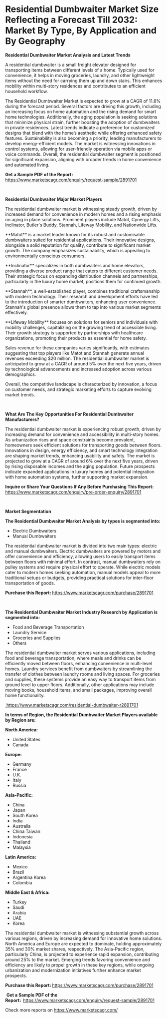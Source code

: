 <p><h1>Residential Dumbwaiter Market Size Reflecting a Forecast Till 2032: Market By Type, By Application and By Geography</h1></p><p><strong>Residential Dumbwaiter Market Analysis and Latest Trends</strong></p>
<p><p>A residential dumbwaiter is a small freight elevator designed for transporting items between different levels of a home. Typically used for convenience, it helps in moving groceries, laundry, and other lightweight items without the need for carrying them up and down stairs. This enhances mobility within multi-story residences and contributes to an efficient household workflow.</p><p>The Residential Dumbwaiter Market is expected to grow at a CAGR of 11.8% during the forecast period. Several factors are driving this growth, including an increasing focus on home automation and the rising demand for smart home technologies. Additionally, the aging population is seeking solutions that minimize physical strain, further boosting the adoption of dumbwaiters in private residences. Latest trends indicate a preference for customized designs that blend with the home’s aesthetic while offering enhanced safety features. Sustainability is also becoming a priority, leading manufacturers to develop energy-efficient models. The market is witnessing innovations in control systems, allowing for user-friendly operation via mobile apps or voice commands. Overall, the residential dumbwaiter segment is positioned for significant expansion, aligning with broader trends in home convenience and automated living.</p></p>
<p><strong>Get a Sample PDF of the Report:&nbsp;</strong> <a href="https://www.marketscagr.com/enquiry/request-sample/2891701?utm_campaign=2480&utm_medium=2&utm_source=Github&utm_content=ia&utm_term=14032025&utm_id=residential-dumbwaiter">https://www.marketscagr.com/enquiry/request-sample/2891701</a></p>
<p>&nbsp;</p>
<p><strong>Residential Dumbwaiter Major Market Players</strong></p>
<p><p>The residential dumbwaiter market is witnessing steady growth, driven by increased demand for convenience in modern homes and a rising emphasis on aging in place solutions. Prominent players include Matot, Cynergy Lifts, Inclinator, Butler's Buddy, Stannah, Lifeway Mobility, and Nationwide Lifts.</p><p>**Matot** is a market leader known for its robust and customisable dumbwaiters suited for residential applications. Their innovative designs, alongside a solid reputation for quality, contribute to significant market growth. The company emphasizes sustainability, which is appealing to environmentally conscious consumers.</p><p>**Inclinator** specializes in both dumbwaiters and home elevators, providing a diverse product range that caters to different customer needs. Their strategic focus on expanding distribution channels and partnerships, particularly in the luxury home market, positions them for continued growth.</p><p>**Stannah**, a well-established player, combines traditional craftsmanship with modern technology. Their research and development efforts have led to the introduction of smarter dumbwaiters, enhancing user convenience. Stannah's global presence allows them to tap into various market segments effectively.</p><p>**Lifeway Mobility** focuses on solutions for seniors and individuals with mobility challenges, capitalizing on the growing trend of accessible living. Their growth strategy is supported by partnerships with healthcare organizations, promoting their products as essential for home safety.</p><p>Sales revenue for these companies varies significantly, with estimates suggesting that top players like Matot and Stannah generate annual revenues exceeding $20 million. The residential dumbwaiter market is anticipated to grow at a CAGR of around 5% over the next five years, driven by technological advancements and increased adoption across various demographics.</p><p>Overall, the competitive landscape is characterized by innovation, a focus on customer needs, and strategic marketing efforts to capture evolving market trends.</p></p>
<p>&nbsp;</p>
<p><strong>What Are The Key Opportunities For Residential Dumbwaiter Manufacturers?</strong></p>
<p><p>The residential dumbwaiter market is experiencing robust growth, driven by increasing demand for convenience and accessibility in multi-story homes. As urbanization rises and space constraints become prevalent, homeowners seek efficient solutions for transporting goods between floors. Innovations in design, energy efficiency, and smart technology integration are shaping market trends, enhancing usability and safety. The market is projected to grow at a CAGR of around 6% over the next five years, driven by rising disposable incomes and the aging population. Future prospects indicate expanded applications in luxury homes and potential integration with home automation systems, further supporting market expansion.</p></p>
<p><strong>Inquire or Share Your Questions If Any Before Purchasing This Report:</strong> <a href="https://www.marketscagr.com/enquiry/pre-order-enquiry/2891701?utm_campaign=2480&utm_medium=2&utm_source=Github&utm_content=ia&utm_term=14032025&utm_id=residential-dumbwaiter">https://www.marketscagr.com/enquiry/pre-order-enquiry/2891701</a></p>
<p>&nbsp;</p>
<p><strong>Market Segmentation</strong></p>
<p><strong>The Residential Dumbwaiter Market Analysis by types is segmented into:</strong></p>
<p><ul><li>Electric Dumbwaiters</li><li>Manual Dumbwaiters</li></ul></p>
<p><p>The residential dumbwaiter market is divided into two main types: electric and manual dumbwaiters. Electric dumbwaiters are powered by motors and offer convenience and efficiency, allowing users to easily transport items between floors with minimal effort. In contrast, manual dumbwaiters rely on pulley systems and require physical effort to operate. While electric models cater to modern homes seeking automation, manual models appeal to more traditional setups or budgets, providing practical solutions for inter-floor transportation of goods.</p></p>
<p><strong>Purchase this Report:&nbsp;</strong><a href="https://www.marketscagr.com/purchase/2891701?utm_campaign=2480&utm_medium=2&utm_source=Github&utm_content=ia&utm_term=14032025&utm_id=residential-dumbwaiter">https://www.marketscagr.com/purchase/2891701</a></p>
<p>&nbsp;</p>
<p><strong>The Residential Dumbwaiter Market Industry Research by Application is segmented into:</strong></p>
<p><ul><li>Food and Beverage Transportation</li><li>Laundry Service</li><li>Groceries and Supplies</li><li>Others</li></ul></p>
<p><p>The residential dumbwaiter market serves various applications, including food and beverage transportation, where meals and drinks can be efficiently moved between floors, enhancing convenience in multi-level homes. Laundry services benefit from dumbwaiters by streamlining the transfer of clothes between laundry rooms and living spaces. For groceries and supplies, these systems provide an easy way to transport items from ground level to upper floors. Additionally, other applications may include moving books, household items, and small packages, improving overall home functionality.</p></p>
<p><a href="https://www.marketscagr.com/residential-dumbwaiter-r2891701?utm_campaign=2480&utm_medium=2&utm_source=Github&utm_content=ia&utm_term=14032025&utm_id=residential-dumbwaiter">&nbsp;https://www.marketscagr.com/residential-dumbwaiter-r2891701</a></p>
<p><strong>In terms of Region, the Residential Dumbwaiter Market Players available by Region are:</strong></p>
<p>
    <p> <strong> North America: </strong>
        <ul>
            <li>United States</li>
            <li>Canada</li>
        </ul>
        </p> 
    <p> <strong> Europe: </strong>
        <ul>
            <li>Germany</li>
            <li>France</li>
            <li>U.K.</li>
            <li>Italy</li>
            <li>Russia</li>
        </ul>
        </p> 
    <p> <strong> Asia-Pacific: </strong>
        <ul>
            <li>China</li>
            <li>Japan</li>
            <li>South Korea</li>
            <li>India</li>
            <li>Australia</li>
            <li>China Taiwan</li>
            <li>Indonesia</li>
            <li>Thailand</li>
            <li>Malaysia</li>
        </ul>
        </p> 
    <p> <strong> Latin America: </strong>
        <ul>
            <li>Mexico</li>
            <li>Brazil</li>
            <li>Argentina Korea</li>
            <li>Colombia</li>
        </ul>
        </p> 
    <p> <strong> Middle East & Africa: </strong>
        <ul>
            <li>Turkey</li>
            <li>Saudi</li>
            <li>Arabia</li>
            <li>UAE</li>
            <li>Korea</li>
        </ul>
    </p>
    </p>
<p><p>The residential dumbwaiter market is witnessing substantial growth across various regions, driven by increasing demand for innovative home solutions. North America and Europe are expected to dominate, holding approximately 35% and 30% market shares, respectively. The Asia-Pacific region, particularly China, is projected to experience rapid expansion, contributing around 25% to the market. Emerging trends favoring convenience and efficiency are likely to propel growth in these key regions, while ongoing urbanization and modernization initiatives further enhance market prospects.</p></p>
<p><strong>Purchase this Report: </strong><a href="https://www.marketscagr.com/purchase/2891701?utm_campaign=2480&utm_medium=2&utm_source=Github&utm_content=ia&utm_term=14032025&utm_id=residential-dumbwaiter">https://www.marketscagr.com/purchase/2891701</a></p>
<p>&nbsp;<strong>Get a Sample PDF of the Report:&nbsp;&nbsp;</strong><a href="https://www.marketscagr.com/enquiry/request-sample/2891701?utm_campaign=2480&utm_medium=2&utm_source=Github&utm_content=ia&utm_term=14032025&utm_id=residential-dumbwaiter">https://www.marketscagr.com/enquiry/request-sample/2891701</a></p>
<p><strong></strong></p>
<p>Check more reports on <a href="https://www.marketscagr.com/?utm_campaign=2480&utm_medium=2&utm_source=Github&utm_content=ia&utm_term=14032025&utm_id=residential-dumbwaiter">https://www.marketscagr.com/</a></p>